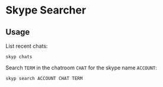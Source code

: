# Skype Searcher

## Usage

List recent chats:

    skyp chats

Search `TERM` in the chatroom `CHAT` for the skype name `ACCOUNT`:

    skyp search ACCOUNT CHAT TERM


